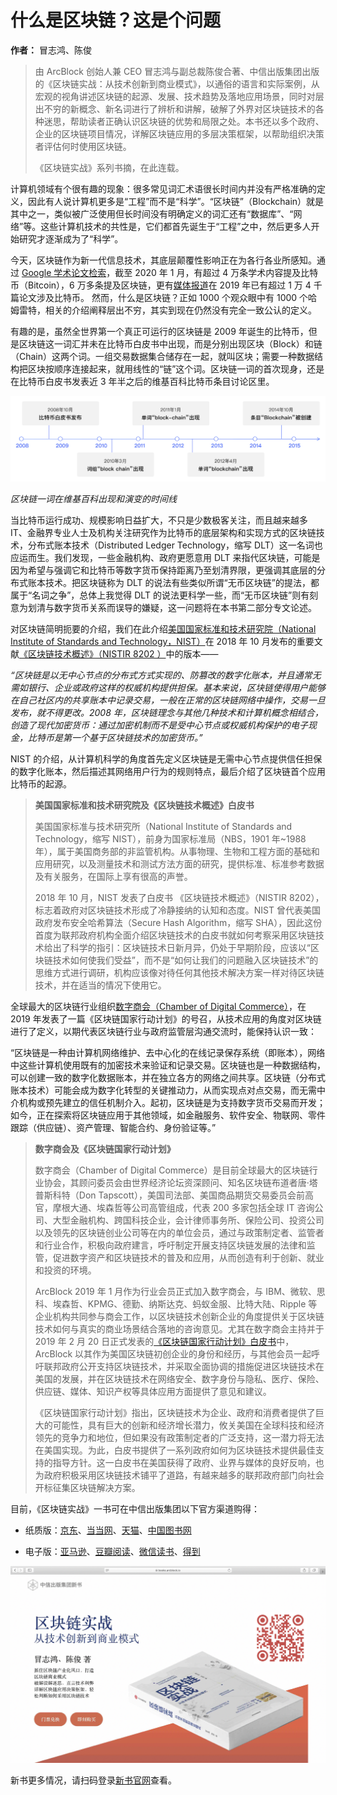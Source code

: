 # 什么是区块链？这是个问题

**作者：** 冒志鸿、陈俊

> 由 ArcBlock 创始人兼 CEO 冒志鸿与副总裁陈俊合著、中信出版集团出版的《区块链实战：从技术创新到商业模式》，以通俗的语言和实际案例，从宏观的视角讲述区块链的起源、发展、技术趋势及落地应用场景，同时对层出不穷的新概念、新名词进行了辨析和讲解，破解了外界对区块链技术的各种迷思，帮助读者正确认识区块链的优势和局限之处。本书还以多个政府、企业的区块链项目情况，详解区块链应用的多层决策框架，以帮助组织决策者评估何时使用区块链。
>
> 《区块链实战》系列书摘，在此连载。

计算机领域有个很有趣的现象：很多常见词汇术语很长时间内并没有严格准确的定义，因此有人说计算机更多是“工程”而不是“科学”。“区块链”（Blockchain）就是其中之一，类似被广泛使用但长时间没有明确定义的词汇还有“数据库”、“网络”等。这些计算机技术的共性是，它们都首先诞生于“工程”之中，然后更多人开始研究才逐渐成为了“科学”。

今天，区块链作为新一代信息技术，其底层颠覆性影响正在为各行各业所感知。通过 [Google 学术论文检索](https://scholar.google.com/scholar?q=bitcoin&hl=en&as_sdt=0%2C10&as_ylo=2008&as_yhi=2019)，截至 2020 年 1 月，有超过 4 万条学术内容提及比特币（Bitcoin），6 万多条提及区块链，更有[媒体报道](https://www.chainnews.com/articles/692538312108.htm)在 2019 年已有超过 1 万 4 千篇论文涉及比特币。 然而，什么是区块链？正如 1000 个观众眼中有 1000 个哈姆雷特，相关的介绍阐释层出不穷，其实到现在仍然没有完全一致公认的定义。

有趣的是，虽然全世界第一个真正可运行的区块链是 2009 年诞生的比特币，但是区块链这一词汇并未在比特币白皮书中出现，而是分别出现区块（Block）和链（Chain）这两个词。一组交易数据集合储存在一起，就叫区块；需要一种数据结构把区块按顺序连接起来，就用线性的“链”这个词。区块链一词的首次现身，还是在比特币白皮书发表近 3 年半之后的维基百科比特币条目讨论区里。

![](./timeline.png)

_区块链一词在维基百科出现和演变的时间线_

当比特币运行成功、规模影响日益扩大，不只是少数极客关注，而且越来越多 IT、金融界专业人士及机构关注研究作为比特币的底层架构和实现方式的区块链技术，分布式账本技术（Distributed Ledger Technology，缩写 DLT）这一名词也应运而生。我们发现，一些金融机构、政府更愿意用 DLT 来指代区块链，可能是因为希望与强调它和比特币等数字货币保持距离乃至划清界限，更强调其底层的分布式账本技术。把区块链称为 DLT 的说法有些类似所谓“无币区块链”的提法，都属于“名词之争”，总体上我觉得 DLT 的说法更科学一些，而“无币区块链”则有刻意为划清与数字货币关系而误导的嫌疑，这一问题将在本书第二部分专文论述。

对区块链简明扼要的介绍，我们在此介绍[美国国家标准和技术研究院（National Institute of Standards and Technology，NIST）](https://www.nist.gov/)在 2018 年 10 月发布的重要文献[《区块链技术概述》（NISTIR 8202 ）](https://nvlpubs.nist.gov/nistpubs/ir/2018/NIST.IR.8202.pdf)中的版本——

_“区块链是以无中心节点的分布式方式实现的、防篡改的数字化账本，并且通常无需如银行、企业或政府这样的权威机构提供担保。基本来说，区块链使得用户能够在自己社区内的共享账本中记录交易，一般在正常的区块链网络中操作，交易一旦发布，就不得更改。2008 年，区块链理念与其他几种技术和计算机概念相结合，创造了现代加密货币：通过加密机制而不是受中心节点或权威机构保护的电子现金，比特币是第一个基于区块链技术的加密货币。”_

NIST 的介绍，从计算机科学的角度首先定义区块链是无需中心节点提供信任担保的数字化账本，然后描述其网络用户行为的规则特点，最后介绍了区块链首个应用比特币的起源。

> **美国国家标准和技术研究院及《区块链技术概述》白皮书**
>
> 美国国家标准与技术研究所（National Institute of Standards and Technology，缩写 NIST），前身为国家标准局（NBS，1901 年~1988 年），属于美国商务部的非监管机构。从事物理、生物和工程方面的基础和应用研究，以及测量技术和测试方法方面的研究，提供标准、标准参考数据及有关服务，在国际上享有很高的声誉。
>
> 2018 年 10 月，NIST 发表了白皮书 《区块链技术概述》（NISTIR 8202），标志着政府对区块链技术形成了冷静接纳的认知和态度。NIST 曾代表美国政府发布安全哈希算法（Secure Hash Algorithm，缩写 SHA），因此这份首度为联邦政府机构全面介绍区块链技术的白皮书就如何考察采用区块链技术给出了科学的指引：区块链技术日新月异，仍处于早期阶段，应该以“区块链技术如何使我们受益”，而不是“如何让我们的问题融入区块链技术”的思维方式进行调研，机构应该像对待任何其他技术解决方案一样对待区块链技术，并在适当的情况下使用它。

全球最大的区块链行业组织[数字商会（Chamber of Digital Commerce）](https://digitalchamber.org/)，在 2019 年发表了一篇《区块链国家行动计划》的号召，从技术应用的角度对区块链进行了定义，以期代表区块链行业与政府监管层沟通交流时，能保持认识一致：

“区块链是一种由计算机网络维护、去中心化的在线记录保存系统（即账本），网络中这些计算机使用既有的加密技术来验证和记录交易。区块链也是一种数据结构，可以创建一致的数字化数据账本，并在独立各方的网络之间共享。区块链（分布式账本技术）可能会成为数字化转型的关键推动力，从而实现点对点交易，而无需中介机构或预先建立的信任机制介入。起初，区块链是为支持数字货币交易而开发；如今，正在探索将区块链应用于其他领域，如金融服务、软件安全、物联网、零件跟踪（供应链）、资产管理、智能合约、身份验证等。”

> **数字商会及《区块链国家行动计划》**
>
> 数字商会（Chamber of Digital Commerce）是目前全球最大的区块链行业协会，其顾问委员会由世界经济论坛资深顾问、知名区块链布道者唐·塔普斯科特（Don Tapscott），美国司法部、美国商品期货交易委员会前高官，摩根大通、埃森哲等公司高管组成，代表 200 多家包括全球 IT 咨询公司、大型金融机构、跨国科技企业，会计律师事务所、保险公司、投资公司以及领先的区块链创业公司等在内的单位会员，通过与政策制定者、监管者和行业合作，积极向政府建言，呼吁制定开展支持区块链发展的法律和监管，促进数字资产和区块链技术的普及和应用，从而创造有利于创新、就业和投资的环境。
>
> ArcBlock 2019 年 1 月作为行业会员正式加入数字商会，与 IBM、微软、思科、埃森哲、KPMG、德勤、纳斯达克、蚂蚁金服、比特大陆、Ripple 等企业机构共同参与商会工作，以区块链技术创新企业的角度提供关于区块链技术如何与真实的商业场景结合落地的咨询意见。尤其在数字商会主持并于 2019 年 2 月 20 日正式发表的[《区块链国家行动计划》白皮书](https://digitalchamber.org/blockchain-national-action-plan/)中，ArcBlock 以其作为美国区块链初创企业的身份和经历，与其他会员一起呼吁联邦政府公开支持区块链技术，并采取全面协调的措施促进区块链技术在美国的发展，并在区块链技术在网络安全、数字身份与隐私、医疗、保险、供应链、媒体、知识产权等具体应用方面提供了意见和建议。
>
> 《区块链国家行动计划》指出，区块链技术为企业、政府和消费者提供了巨大的可能性，具有巨大的创新和经济增长潜力，攸关美国在全球科技和经济领先的竞争力和地位，但如果没有政策制定者的广泛支持，这一潜力将无法在美国实现。为此，白皮书提供了一系列政府如何为区块链技术提供最佳支持的指导方针。这一白皮书在美国获得了政府、业界与媒体的良好反响，也为政府积极采用区块链技术铺平了道路，有越来越多的联邦政府部门向社会开标征集区块链解决方案。

目前，《区块链实战》一书可在中信出版集团以下官方渠道购得：

- 纸质版：[京东](https://item.jd.com/70651034479.html)、[当当网](http://product.dangdang.com/28970979.html)、[天猫](https://detail.tmall.com/item.htm?spm=a1z10.3-b-s.w4011-15948767397.35.61556d99EoTsQn&id=621180059733&rn=b36e7bf4128178c5f1d9d47fdccb3d69&abbucket=19)、[中国图书网](http://www.bookschina.com/8339596.htm)

- 电子版：[亚马逊](https://www.amazon.cn/dp/B08BYM7GCC/ref=zg_bs_661058051_5?_encoding=UTF8&psc=1&refRID=C77P1VDJR9J22RSQBHTN)、[豆瓣阅读](https://read.douban.com/ebook/151888899/)、[微信读书](https://weread.qq.com/web/appreader/3b63273071e8eda73b6dc4d)、[得到 ](https://www.biji.com/eBook/z4R9BQ7pP4ZEaXYkx8KvRdljeyqo608MRkW1m2bMAO9NnDL7gBGQr5VzJqrvmEVN)

![](./booksite.png)

新书更多情况，请扫码登录[新书官网](https://books.arcblock.io/)查看。
